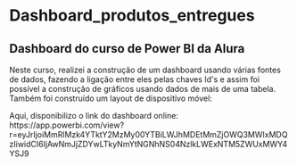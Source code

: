 # Dashboard_produtos_entregues

## Dashboard do curso de Power BI da Alura

<p>Neste curso, realizei a construção de um dashboard usando várias fontes de dados, fazendo a ligação entre eles pelas chaves Id's e assim foi possível a construção de gráficos usando dados de mais de uma tabela. Também foi construído um layout de dispositivo móvel:</p>

<p> Aqui, disponibilizo o link do dashboard online: https://app.powerbi.com/view?r=eyJrIjoiMmRlMzk4YTktY2MzMy00YTBiLWJhMDEtMmZjOWQ3MWIxMDQzIiwidCI6IjAwNmJjZDYwLTkyNmYtNGNhNS04NzlkLWExNTM5ZWUxMWY4YSJ9 </p>